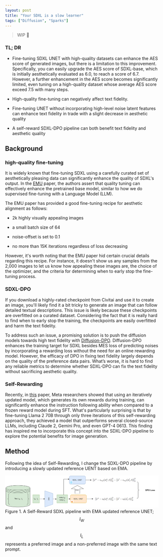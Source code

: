 ```yaml
---
layout: post
title: "Your SDXL is a slow learner"
tags: ["Diffusion", "Sparks"]
---
```


> WIP 🚧

### TL; DR
- Fine-tuning SDXL UNET with high-quality datasets can enhance the AES score of generated images, but there is a limitation to this improvement. Specifically, you can easily upgrade the AES score of SDXL-base, which is initially aesthetically evaluated as 6.0, to reach a score of 6.7. However, a further enhancement in the AES score becomes significantly limited, even tuning on a high-quality dataset whose average AES score exceed 7.5 with many steps.

- High-quality fine-tuning can negatively affect text fidelity.

- Fine-tuning UNET without incorporating high-level noise latent features can enhance text fidelity in trade with a slight decrease in aesthetic quality

- A self-reward SDXL-DPO pipeline can both benefit text fidelity and aesthetic quality

## Background

### high-quality fine-tuning

It is widely known that fine-tuning SDXL using a carefully curated set of aesthetically pleasing data can significantly enhance the quality of SDXL's output. In the [EMU](https://ai.meta.com/research/publications/emu-enhancing-image-generation-models-using-photogenic-needles-in-a-haystack/) paper, the authors assert that quality tuning can effectively enhance the pretrained base model, similar to how we do supervised fine-tuning with a Language Model (LLM).

The EMU paper has provided a good fine-tuning recipe for aesthetic alignment as follows:

- 2k highly visually appealing images

- a small batch size of 64

- noise-offset is set to 0.1  

- no more than 15K iterations regardless of loss decreasing  

However, it's worth noting that the EMU paper hid certain crucial details regarding this recipe. For instance, it doesn't show us any samples from the 2,000 images to let us know how appealing these images are, the choice of the optimizer, and the criteria for determining when to early stop the fine-tuning process.

### SDXL-DPO

If you download a highly-rated checkpoint from Civitai and use it to create an image, you'll likely find it  a bit tricky to generate an image that can follow detailed textual descriptions. This issue is likely because these checkpoints are overfitted on a curated dataset. Considering the fact that it is really hard to find when to early stop the training, the checkpoints are easily overfitted and harm the text fidelity.

To address such an issue, a promising solution is to push the diffusion models towards high text fidelity with [Diffusion-DPO](https://arxiv.org/abs/2311.12908). Diffusion-DPO enhances the training target for SDXL besides MES loss of predicting noises by incorporating a rewarding loss without the need for an online rewarding model. However, the efficacy of DPO in fixing text fidelity largely depends on the quality of the preference data pairs. What’s worse, it is hard to find any reliable metrics to determine whether SDXL-DPO can fix the text fidelity without sacrificing aesthetic quality.

### Self-Rewarding

Recently, in [this](https://arxiv.org/abs/2401.10020) paper, Meta researchers showed that using an iteratively updated model, which generates its own rewards during training, can significantly enhance the instruction following ability when compared to a frozen reward model during SFT. What's particularly surprising is that by fine-tuning Llama 2 70B through only three iterations of this self-rewarding approach, they achieved a model that outperforms several closed-source LLMs, including Claude 2, Gemini Pro, and even GPT-4 0613. This finding has inspired me to incorporate this concept into the SDXL-DPO pipeline to explore the potential benefits for image generation.

## Method

Following the idea of Self-Rewarding, I change the SDXL-DPO pipeline by introducing a slowly updated reference UENT based on EMA.

![rewarding_pipeline](https://raw.githubusercontent.com/NormXU/NormXU.github.io/main/_data/resources/blog/8/pipeline.png)
Figure 1. A Self-Reward SDXL pipeline with EMA updated reference UNET; $$I_W$$ and $$I_L$$ represents a preferred image and a non-preferred image with the same text prompt.